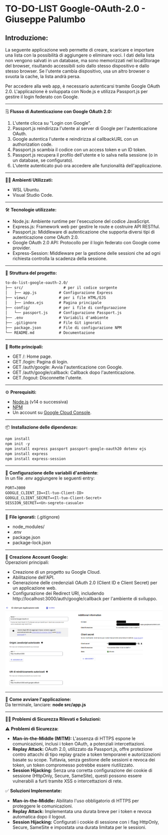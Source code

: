 # TO-DO-LIST Google-OAuth-2.0 - Giuseppe Palumbo

## Introduzione:
La seguente applicazione web permette di creare, scaricare e importare una lista con la possibilità di aggiungere o eliminare voci. I dati della lista non vengono salvati in un database, ma sono memorizzati nel localStorage del browser, risultando accessibili solo dallo stesso dispositivo e dallo stesso browser. Se l'utente cambia dispositivo, usa un altro browser o svuota la cache, la lista andrà persa.

Per accedere alla web app, è necessario autenticarsi tramite Google OAuth 2.0.
L'applicazione è sviluppata con Node.js e utilizza Passport.js per gestire il login federato con Google.

---

:spiral_notepad: **Flusso di Autenticazione con Google OAuth 2.0:**
1. L'utente clicca su "Login con Google".
2. Passport.js reindirizza l'utente al server di Google per l'autenticazione OAuth.
3. Google autentica l'utente e reindirizza al callbackURL con un authorization code.
4. Passport.js scambia il codice con un access token e un ID token.
5. Passport.js recupera il profilo dell'utente e lo salva nella sessione (o in un database, se configurato).
6. L'utente autenticato può ora accedere alle funzionalità dell'applicazione.

---

🧑‍💻 **Ambienti Utilizzati:**
- WSL Ubuntu.
- Visual Studio Code.

---

🛠️ **Tecnologie utilizzate:**
- Node.js: Ambiente runtime per l'esecuzione del codice JavaScript.
- Express.js:  Framework web per gestire le route e costruire API RESTful.
- Passport.js: Middleware di autenticazione che supporta diversi tipi di autenticazione come OAuth 2.0.
- Google OAuth 2.0 API: Protocollo per il login federato con Google come provider.
- Express-Session: Middleware per la gestione delle sessioni che ad ogni richiesta controlla la scadenza della sessione.

---

📂 **Struttura del progetto:**
```
to-do-list-google-oauth-2.0/
├── src/				  # per il codice sorgente
│   ├── app.js          # Configurazione Express
├── views/				# per i file HTML/EJS
│   ├── index.ejs       # Pagina principale
├── config/				# per i file di confguraazione
│   └── passport.js     # Configurazione Passport.js
├── .env                # Variabili d'ambiente
├── .gitignore          # File Git ignorati
├── package.json        # File di configurazione NPM
└── README.md           # Documentazione
```
---

📘 **Rotte principali:**
- GET /: Home page.
- GET /login: Pagina di login.
- GET /auth/google: Avvia l'autenticazione con Google.
- GET /auth/google/callback: Callback dopo l'autenticazione.
- GET /logout: Disconnette l'utente.

---

:gear: **Prerequisiti:**
- [Node.js](https://nodejs.org/) (v14 o successiva)
- [NPM](https://www.npmjs.com/)
- Un account su [Google Cloud Console](https://console.cloud.google.com/).

---

📦 **Installazione delle dipendenze:**
```
npm install
npm init -y
npm install express passport passport-google-oauth20 dotenv ejs
npm install express
npm install express-session
```
---

🔧 **Configurazione delle variabili d'ambiente**:  
In un file .env aggiungere le seguenti entry:
```
PORT=3000
GOOGLE_CLIENT_ID=<Il-tuo-Client-ID>
GOOGLE_CLIENT_SECRET=<Il-tuo-Client-Secret>
SESSION_SECRET=<Un-segreto-casuale>
```
---

📂 **File ignorati:** (.gitignore)
- node_modules/
- .env
- package.json
- package-lock.json

---

📜 **Creazione Account Google:**  
Operazioni principali:
- Creazione di un progetto su Google Cloud.
- Abilitazione dell'API.
- Generazione delle credenziali OAuth 2.0 (Client ID e Client Secret) per un applicazione web.
- Configurazione dei Redirect URI, includendo http://localhost:3000/auth/google/callback per l'ambiente di sviluppo.

![Logo](Google-credential.png)

---

:rocket: **Come avviare l'applicazione:**  
Da terminale, lanciare: **node src/app.js**

---

👮‍♂️ **Problemi di Sicurezza Rilevati e Soluzioni:**  

⚠️ **Problemi di Sicurezza:**
- **Man-in-the-Middle (MITM):** L'assenza di HTTPS espone le comunicazioni, inclusi i token OAuth, a potenziali intercettazioni.
- **Replay Attack:** OAuth 2.0, utilizzato da Passport.js, offre protezione contro attacchi di tipo replay grazie a token temporanei e autorizzazioni basate su scope. Tuttavia, senza gestione delle sessioni e revoca dei token, un token compromesso potrebbe essere riutilizzato.
- **Session Hijacking:** Senza una corretta configurazione dei cookie di sessione (HttpOnly, Secure, SameSite), questi possono essere vulnerabili a furti tramite XSS o intercettazioni di rete.

✅ **Soluzioni Implementate:**
- **Man-in-the-Middle:** Abilitato l'uso obbligatorio di HTTPS per proteggere le comunicazioni.
- **Replay Attack:** Implementata una durata breve per i token e revoca automatica dopo il logout.
- **Session Hijacking:** Configurati i cookie di sessione con i flag HttpOnly, Secure, SameSite e impostata una durata limitata per le sessioni.